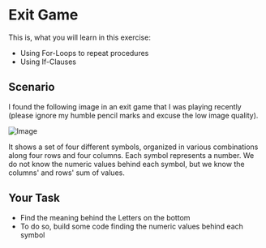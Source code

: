 # Exit Game

This is, what you will learn in this exercise:

* Using For-Loops to repeat procedures
* Using If-Clauses

## Scenario

I found the following image in an exit game that I was playing recently (please ignore my humble pencil marks and excuse the low image quality).

![Image](img/exercise_01.jpg)

It shows a set of four different symbols, organized in various combinations along four rows and four columns. Each symbol represents a number. We do not know the numeric values behind each symbol, but we know the columns' and rows' sum of values.

## Your Task

* Find the meaning behind the Letters on the bottom
* To do so, build some code finding the numeric values behind each symbol
